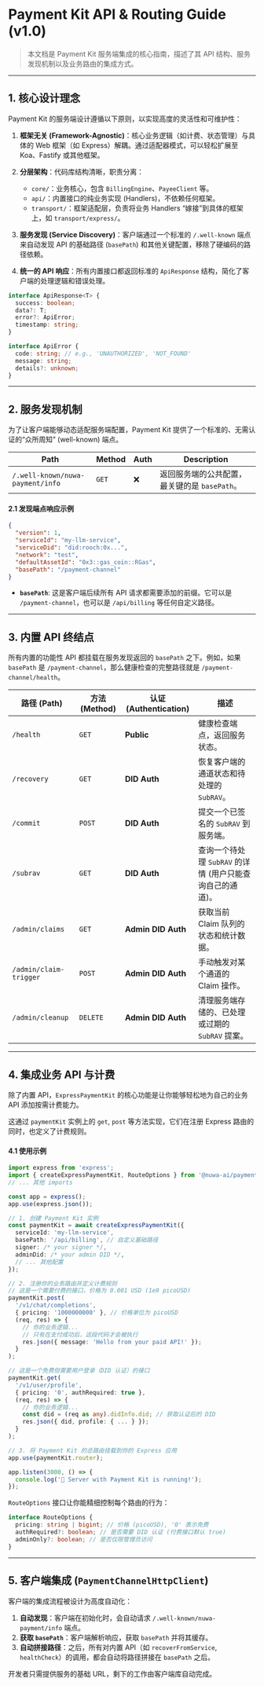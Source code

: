 # Payment Kit API & Routing Guide (v1.0)

> 本文档是 Payment Kit 服务端集成的核心指南，描述了其 API 结构、服务发现机制以及业务路由的集成方式。

---

## 1. 核心设计理念

Payment Kit 的服务端设计遵循以下原则，以实现高度的灵活性和可维护性：

1.  **框架无关 (Framework-Agnostic)**：核心业务逻辑（如计费、状态管理）与具体的 Web 框架（如 Express）解耦。通过适配器模式，可以轻松扩展至 Koa、Fastify 或其他框架。

2.  **分层架构**：代码库结构清晰，职责分离：

    - `core/`：业务核心，包含 `BillingEngine`、`PayeeClient` 等。
    - `api/`：内置接口的纯业务实现 (Handlers)，不依赖任何框架。
    - `transport/`：框架适配层，负责将业务 Handlers “嫁接”到具体的框架上，如 `transport/express/`。

3.  **服务发现 (Service Discovery)**：客户端通过一个标准的 `/.well-known` 端点来自动发现 API 的基础路径 (`basePath`) 和其他关键配置，移除了硬编码的路径依赖。

4.  **统一的 API 响应**：所有内置接口都返回标准的 `ApiResponse` 结构，简化了客户端的处理逻辑和错误处理。

```typescript
interface ApiResponse<T> {
  success: boolean;
  data?: T;
  error?: ApiError;
  timestamp: string;
}

interface ApiError {
  code: string; // e.g., 'UNAUTHORIZED', 'NOT_FOUND'
  message: string;
  details?: unknown;
}
```

---

## 2. 服务发现机制

为了让客户端能够动态适配服务端配置，Payment Kit 提供了一个标准的、无需认证的“众所周知” (well-known) 端点。

| Path                             | Method | Auth | Description                                   |
| -------------------------------- | ------ | ---- | --------------------------------------------- |
| `/.well-known/nuwa-payment/info` | `GET`  | ❌   | 返回服务端的公共配置，最关键的是 `basePath`。 |

#### 2.1 发现端点响应示例

```json
{
  "version": 1,
  "serviceId": "my-llm-service",
  "serviceDid": "did:rooch:0x...",
  "network": "test",
  "defaultAssetId": "0x3::gas_coin::RGas",
  "basePath": "/payment-channel"
}
```

- **`basePath`**: 这是客户端后续所有 API 请求都需要添加的前缀。它可以是 `/payment-channel`，也可以是 `/api/billing` 等任何自定义路径。

---

## 3. 内置 API 终结点

所有内置的功能性 API 都挂载在服务发现返回的 `basePath` 之下。例如，如果 `basePath` 是 `/payment-channel`，那么健康检查的完整路径就是 `/payment-channel/health`。

| 路径 (Path)            | 方法 (Method) | 认证 (Authentication) | 描述                                                      |
| ---------------------- | ------------- | --------------------- | --------------------------------------------------------- |
| `/health`              | `GET`         | **Public**            | 健康检查端点，返回服务状态。                              |
| `/recovery`            | `GET`         | **DID Auth**          | 恢复客户端的通道状态和待处理的 `SubRAV`。                 |
| `/commit`              | `POST`        | **DID Auth**          | 提交一个已签名的 `SubRAV` 到服务端。                      |
| `/subrav`              | `GET`         | **DID Auth**          | 查询一个待处理 `SubRAV` 的详情 (用户只能查询自己的通道)。 |
| `/admin/claims`        | `GET`         | **Admin DID Auth**    | 获取当前 Claim 队列的状态和统计数据。                     |
| `/admin/claim-trigger` | `POST`        | **Admin DID Auth**    | 手动触发对某个通道的 Claim 操作。                         |
| `/admin/cleanup`       | `DELETE`      | **Admin DID Auth**    | 清理服务端存储的、已处理或过期的 `SubRAV` 提案。          |

---

## 4. 集成业务 API 与计费

除了内置 API，`ExpressPaymentKit` 的核心功能是让你能够轻松地为自己的业务 API 添加按需计费能力。

这通过 `paymentKit` 实例上的 `get`, `post` 等方法实现，它们在注册 Express 路由的同时，也定义了计费规则。

#### 4.1 使用示例

```typescript
import express from 'express';
import { createExpressPaymentKit, RouteOptions } from '@nuwa-ai/payment-kit';
// ... 其他 imports

const app = express();
app.use(express.json());

// 1. 创建 Payment Kit 实例
const paymentKit = await createExpressPaymentKit({
  serviceId: 'my-llm-service',
  basePath: '/api/billing', // 自定义基础路径
  signer: /* your signer */,
  adminDid: /* your admin DID */,
  // ... 其他配置
});

// 2. 注册你的业务路由并定义计费规则
// 这是一个需要付费的接口，价格为 0.001 USD (1e9 picoUSD)
paymentKit.post(
  '/v1/chat/completions',
  { pricing: '1000000000' }, // 价格单位为 picoUSD
  (req, res) => {
    // 你的业务逻辑...
    // 只有在支付成功后，这段代码才会被执行
    res.json({ message: 'Hello from your paid API!' });
  }
);

// 这是一个免费但需要用户登录（DID 认证）的接口
paymentKit.get(
  '/v1/user/profile',
  { pricing: '0', authRequired: true },
  (req, res) => {
    // 你的业务逻辑...
    const did = (req as any).didInfo.did; // 获取认证后的 DID
    res.json({ did, profile: { ... } });
  }
);

// 3. 将 Payment Kit 的总路由挂载到你的 Express 应用
app.use(paymentKit.router);

app.listen(3000, () => {
  console.log('🚀 Server with Payment Kit is running!');
});
```

`RouteOptions` 接口让你能精细控制每个路由的行为：

```typescript
interface RouteOptions {
  pricing: string | bigint; // 价格 (picoUSD), '0' 表示免费
  authRequired?: boolean; // 是否需要 DID 认证 (付费接口默认 true)
  adminOnly?: boolean; // 是否仅限管理员访问
}
```

---

## 5. 客户端集成 (`PaymentChannelHttpClient`)

客户端的集成流程被设计为高度自动化：

1.  **自动发现**：客户端在初始化时，会自动请求 `/.well-known/nuwa-payment/info` 端点。
2.  **获取 `basePath`**：客户端解析响应，获取 `basePath` 并将其缓存。
3.  **自动拼接路径**：之后，所有对内置 API（如 `recoverFromService`, `healthCheck`）的调用，都会自动将路径拼接在 `basePath` 之后。

开发者只需提供服务的基础 URL，剩下的工作由客户端库自动完成。
